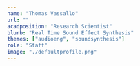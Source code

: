 ```yaml
---
name: "Thomas Vassallo"
url: ""
acadposition: "Research Scientist"
blurb: "Real Time Sound Effect Synthesis"
themes: ["audioeng", "soundsynthesis"]
role: "Staff"
image: "./defaultprofile.png"
---
```

